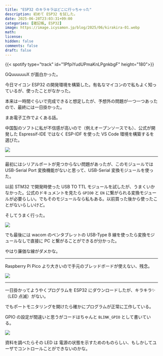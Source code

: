 ```yaml
---
title: "ESP32 のキラキラはどこに行っちゃった"
description: 初めて ESP32 を試した。
date: 2025-06-28T23:03:31+09:00
categories: [雑記帳, ESP32]
image: https://image.icysamon.jp/blog/2025/06/kirakira-01.webp
math: 
license: 
hidden: false
comments: false
draft: false
---
```


{{< spotify type="track" id="1PfpiYudUPmaKnLPgnkbgF" height="180">}}

GQuuuuuuX が面白かった。

今日マイコン ESP32 の開発環境を構築した。有名なマイコンので私もよく知っているが、使ったことがなかった。

本来は一時間ぐらいで完成できると想定したが、予想外の問題が一つ一つあったので、最終には一日掛かった。

まあ電子工作でよくある話。

中国製のソフトに私が不信感が高いので（例えオープンソースでも）、公式が開発した Espressif-IDE ではなく ESP-IDF を使った VS Code 環境を構築するを選びた。

![](https://image.icysamon.jp/blog/2025/06/kirakira-02.webp)

---

最初にはシリアルポートが見つからない問題があったが、このモジュールでは USB-Serial Port 変換機能がないと思って、USB-Serial 変換モジュールを使った。

以前 STM32 で開発時使った USB TO TTL モジュールを試したが、うまくいかなかった。公式のドキュメントを見たら `GPIO0` と `EN` に繋がられる変換モジュールが必要らしい。でもそのモジュールなら私もある。以前買った後から使ったことがないらしいけど。

そしてうまく行った。

![](https://image.icysamon.jp/blog/2025/06/kirakira-03.webp)

でも最後には wacom のペンタブレットの USB-Type B 線を使ったら変換モジュールなしで直接に PC と繋がることができるが分かった。

やはり廉価な線がダメかな。

---

Raspberry Pi Pico より大きいので手元のブレッドボードが使えない、残念。

![](https://image.icysamon.jp/blog/2025/06/kirakira-04.webp)

---

一日掛かってようやくプログラムを ESP32 にダウンロードしたが、キラキラ✨（LED 点滅）がない。

でもポートモニタリングを開けたら確かにプログラムが正常に工作している。

GPIO の設定が間違いと思うがコードはちゃんと `BLINK_GPIO` として書いている。

![](https://image.icysamon.jp/blog/2025/06/kirakira-05.webp)

資料を調べたらその LED は 電源の状態を示すためのものらしい、もしかしてユーザでコントロールことができないのかな。